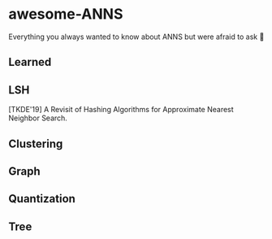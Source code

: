 # awesome-ANNS
Everything you always wanted to know about ANNS but were afraid to ask 🥰

## Learned

## LSH

[TKDE'19] A Revisit of Hashing Algorithms for Approximate Nearest Neighbor Search.

## Clustering

## Graph

## Quantization

## Tree

